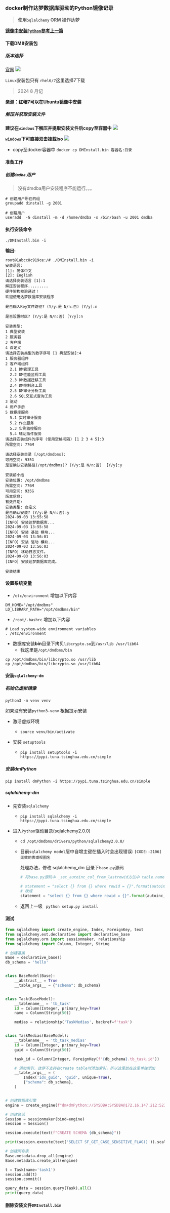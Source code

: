 ### docker制作达梦数据库驱动的Python镜像记录

> **使用`Sqlalchemy` ORM 操作达梦**

**[镜像中安装`Python`参考上一篇](./docker制作基础的python镜像.md)**



#### 下载DM8安装包

##### 版本选择

[官网](https://eco.dameng.com/download/)
![](../res/Dm8downloadpage.jpg)

`Linux`安装包只有 `rhel6/7`这里选择7下载 

> 2024 8 月记

**亲测：红帽7可以在Ubuntu镜像中安装**

##### 解压并获取安装文件
**建议在`windows`下解压并提取安装文件后copy至容器中**
![](../res/dm8zipiso.jpg)

**`windows`下可直接双击挂载iso**
![](../res/Dm8install.jpg)

- copy至docker容器中
`docker cp DMInstall.bin 容器名:目录`

#### 准备工作
##### 创建`dmdba` 用户
> 没有dmdba用户安装程序不能运行。。。
```shell
# 创建用户所在的组
groupadd dinstall -g 2001

# 创建用户
useradd  -G dinstall -m -d /home/dmdba -s /bin/bash -u 2001 dmdba

```

#### 执行安装命令

`./DMInstall.bin -i`

**输出:**

```
root@1abcc8c919ce:/# ./DMInstall.bin -i                        
安装语言:                                                          
[1]: 简体中文                                                      
[2]: English                                                   
请选择安装语言 [1]:1                                                  
解压安装程序.........                                                
硬件架构校验通过！                                                      
欢迎使用达梦数据库安装程序                                                  
                                                               
是否输入Key文件路径? (Y/y:是 N/n:否) [Y/y]:n                             
                                                               
是否设置时区? (Y/y:是 N/n:否) [Y/y]:n                                  
                                                               
安装类型:                                                          
1 典型安装                                                         
2 服务器                                                          
3 客户端                                                          
4 自定义                                                          
请选择安装类型的数字序号 [1 典型安装]:4                                        
1 服务器组件                                                        
2 客户端组件                                                        
  2.1 DM管理工具                                                   
  2.2 DM性能监视工具                                                 
  2.3 DM数据迁移工具                                                 
  2.4 DM控制台工具                                                  
  2.5 DM审计分析工具                                                 
  2.6 SQL交互式查询工具                                               
3 驱动                                                           
4 用户手册                                                         
5 数据库服务                                                        
  5.1 实时审计服务                                                   
  5.2 作业服务                                                     
  5.3 实例监控服务                                                   
  5.4 辅助插件服务                                                   
请选择安装组件的序号 (使用空格间隔) [1 2 3 4 5]:3                              
所需空间: 776M                                                     
                                                               
请选择安装目录 [/opt/dmdbms]:                                         
可用空间: 935G                                                     
是否确认安装路径(/opt/dmdbms)? (Y/y:是 N/n:否)  [Y/y]:y                  
                                                               
安装前小结                                                          
安装位置: /opt/dmdbms                                              
所需空间: 776M                                                     
可用空间: 935G                                                     
版本信息:                                                          
有效日期:                                                          
安装类型: 自定义                                                      
是否确认安装? (Y/y:是 N/n:否):y                                        
2024-09-03 13:55:58                                            
[INFO] 安装达梦数据库...                                              
2024-09-03 13:55:58                                            
[INFO] 安装 基础 模块...                                             
2024-09-03 13:56:01                                            
[INFO] 安装 驱动 模块...                                             
2024-09-03 13:56:03                                            
[INFO] 移动日志文件。                                                 
2024-09-03 13:56:03                                            
[INFO] 安装达梦数据库完成。                                              
                                                               
安装结束                                                           
```

#### 设置系统变量

- `/etc/environment` 增加以下内容
```shell
DM_HOME="/opt/dmdbms"
LD_LIBRARY_PATH="/opt/dmdbms/bin"
```
- `/root/.bashrc` 增加以下内容
```shell
# Load system-wide environment variables 
. /etc/environment
```

- 数据库安装**bin**目录下拷贝`libcrypto.so`到`/usr/lib /usr/lib64`
  - 我这里是`/opt/dmdbms/bin`

```shell
cp /opt/dmdbms/bin/libcrypto.so /usr/lib
cp /opt/dmdbms/bin/libcrypto.so /usr/lib64
```

#### 安装`sqlalchemy-dm`

##### 初始化虚拟镜像

`python3 -m venv venv`

如果没有安装`python3-venv` 根据提示安装

- 激活虚拟环境
  - `source venv/bin/activate`

- 安装 `setuptools`
  - `pip install setuptools -i https://pypi.tuna.tsinghua.edu.cn/simple`

##### 安装dmPython

`pip install dmPython -i https://pypi.tuna.tsinghua.edu.cn/simple`

##### sqlalchemy-dm

- 先安装`sqlalchemy`
  - `pip install sqlalchemy -i https://pypi.tuna.tsinghua.edu.cn/simple`

- 进入`Python`驱动目录(sqlalchemy2.0.0)
  - `cd /opt/dmdbms/drivers/python/sqlalchemy2.0.0/`
  
  - 目前`sqlalchemy model`层中自增主键在插入时会出现错误: `[CODE:-2106]无效的表或视图名`
  
    处理办法，修改 sqlalchemy_dm 目录下`base.py`源码
  
    ```python
    # 将base.py源码中 _set_autoinc_col_from_lastrowid方法中 table.name改为table.fullname就可以了
    
    # statement = "select {} from {} where rowid = {}".format(autoinc_col.name, table.name, lastrowid)
    # 改成
    statement = "select {} from {} where rowid = {}".format(autoinc_col.name, table.fullname, lastrowid)
    
    ```
  
    
  
  - 返回上一级 ` python setup.py install`

#### 测试

```python
from sqlalchemy import create_engine, Index, ForeignKey, text
from sqlalchemy.ext.declarative import declarative_base
from sqlalchemy.orm import sessionmaker, relationship
from sqlalchemy import Column, Integer, String

# 创建基类
Base = declarative_base()
db_schema = 'hello'


class BaseModel(Base):
    __abstract__ = True
    __table_args__ = {"schema": db_schema}


class Task(BaseModel):
    __tablename__ = 'tb_task'
    id = Column(Integer, primary_key=True)
    name = Column(String(50))

    medias = relationship('TaskMedias', backref=f'task')


class TaskMedias(BaseModel):
    __tablename__ = 'tb_task_medias'
    id = Column(Integer, primary_key=True)
    guid = Column(String(50))

    task_id = Column(Integer, ForeignKey(f'{db_schema}.tb_task.id'))

    # 添加索引，达梦不支持在create table时添加索引，所以这里放在这里单独添加
    __table_args__ = (
        Index('idx_guid', 'guid', unique=True),
        {"schema": db_schema},
    )


# 创建数据库引擎
engine = create_engine(f"dm+dmPython://SYSDBA:SYSDBA@172.16.147.212:5237", echo=True)

# 创建会话
Session = sessionmaker(bind=engine)
session = Session()

session.execute(text(f"CREATE SCHEMA {db_schema}"))

print(session.execute(text('SELECT SF_GET_CASE_SENSITIVE_FLAG()')).scalar())

# 创建所有表
Base.metadata.drop_all(engine)
Base.metadata.create_all(engine)

t = Task(name='task1')
session.add(t)
session.commit()

query_data = session.query(Task).all()
print(query_data)

```



#### 删除安装文件`DMInstall.bin`


